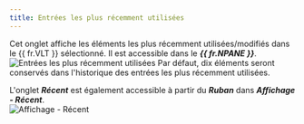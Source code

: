 ```yaml
---
title: Entrées les plus récemment utilisées
---
```

Cet onglet affiche les éléments les plus récemment utilisées/modifiés dans le {{ fr.VLT }} sélectionné. Il est accessible dans le ***{{ fr.NPANE }}***.  
![Entrées les plus récemment utilisées](https://webdevolutions.azureedge.net/docs/fr/rdm/mac/clip0208.png) 
Par défaut, dix éléments seront conservés dans l'historique des entrées les plus récemment utilisées.  

L'onglet ***Récent*** est également accessible à partir du ***Ruban*** dans ***Affichage - Récent***.  
![Affichage - Récent](https://webdevolutions.azureedge.net/docs/fr/rdm/mac/RDMMac2005.png) 


